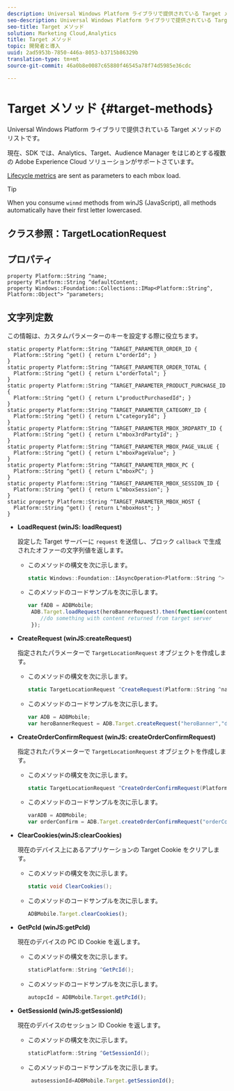 ```yaml
---
description: Universal Windows Platform ライブラリで提供されている Target メソッドのリストです。
seo-description: Universal Windows Platform ライブラリで提供されている Target メソッドのリストです。
seo-title: Target メソッド
solution: Marketing Cloud,Analytics
title: Target メソッド
topic: 開発者と導入
uuid: 2ad5953b-7850-446a-8053-b3715b86329b
translation-type: tm+mt
source-git-commit: 46a0b8e0087c65880f46545a78f74d5985e36cdc

---
```



# Target メソッド {#target-methods}

Universal Windows Platform ライブラリで提供されている Target メソッドのリストです。

現在、SDK では、Analytics、Target、Audience Manager をはじめとする複数の Adobe Experience Cloud ソリューションがサポートさています。

[Lifecycle metrics](/help/universal-windows/metrics.md) are sent as parameters to each mbox load.

>[!TIP]
>
>When you consume `winmd` methods from winJS (JavaScript), all methods automatically have their first letter lowercased.

## クラス参照：TargetLocationRequest

## プロパティ

```
property Platform::String ^name; 
property Platform::String ^defaultContent; 
property Windows::Foundation::Collections::IMap<Platform::String^, Platform::Object^> ^parameters;
```

## 文字列定数

この情報は、カスタムパラメーターのキーを設定する際に役立ちます。

```
static property Platform::String ^TARGET_PARAMETER_ORDER_ID { 
  Platform::String ^get() { return L"orderId"; } 
} 
static property Platform::String ^TARGET_PARAMETER_ORDER_TOTAL { 
  Platform::String ^get() { return L"orderTotal"; } 
} 
static property Platform::String ^TARGET_PARAMETER_PRODUCT_PURCHASE_ID { 
  Platform::String ^get() { return L"productPurchasedId"; } 
} 
static property Platform::String ^TARGET_PARAMETER_CATEGORY_ID { 
  Platform::String ^get() { return L"categoryId"; } 
} 
static property Platform::String ^TARGET_PARAMETER_MBOX_3RDPARTY_ID { 
  Platform::String ^get() { return L"mbox3rdPartyId"; } 
} 
static property Platform::String ^TARGET_PARAMETER_MBOX_PAGE_VALUE { 
  Platform::String ^get() { return L"mboxPageValue"; } 
} 
static property Platform::String ^TARGET_PARAMETER_MBOX_PC { 
  Platform::String ^get() { return L"mboxPC"; } 
} 
static property Platform::String ^TARGET_PARAMETER_MBOX_SESSION_ID { 
  Platform::String ^get() { return L"mboxSession"; } 
} 
static property Platform::String ^TARGET_PARAMETER_MBOX_HOST { 
  Platform::String ^get() { return L"mboxHost"; } 
}
```

* **LoadRequest (winJS: loadRequest)**

   設定した Target サーバーに `request` を送信し、ブロック `callback` で生成されたオファーの文字列値を返します。

   * このメソッドの構文を次に示します。

      ```csharp
      static Windows::Foundation::IAsyncOperation<Platform::String ^> ^LoadRequest(TargetLocationRequest ^request);
      ```

   * このメソッドのコードサンプルを次に示します。

      ```js
      var fADB = ADBMobile; 
       ADB.Target.loadRequest(heroBannerRequest).then(function(content){ 
          //do something with content returned from target server 
       });
      ```

* **CreateRequest (winJS:createRequest)**

   指定されたパラメーターで `TargetLocationRequest` オブジェクトを作成します。

   * このメソッドの構文を次に示します。

      ```csharp
      static TargetLocationRequest ^CreateRequest(Platform::String ^name, Platform::String ^defaultContent,Windows::Foundation::Collections::IMap<Platform::String^,Platform::Object^> ^parameters); 
      ```

   * このメソッドのコードサンプルを次に示します。

      ```js
      var ADB = ADBMobile;
      var heroBannerRequest = ADB.Target.createRequest("heroBanner","default.png", null); 
      ```

* **CreateOrder&#x200B;ConfirmRequest (winJS: createOrder&#x200B;ConfirmRequest)**

   指定されたパラメーターで `TargetLocationRequest` オブジェクトを作成します。

   * このメソッドの構文を次に示します。

      ```csharp
      static TargetLocationRequest ^CreateOrderConfirmRequest(Platform::String ^name, Platform::String ^orderId,Platform::String ^orderTotal,Platform::String ^productPurchasedId,Windows::Foundation::Collections::IMap<Platform::String^,Platform::Object^> ^parameters); 
      ```

   * このメソッドのコードサンプルを次に示します。

      ```js
      varADB = ADBMobile;
      var orderConfirm = ADB.Target.createOrderConfirmRequest("orderConfirm","order","47.88","3722",null);
      ```

* **ClearCookies(winJS:clearCookies)**

   現在のデバイス上にあるアプリケーションの Target Cookie をクリアします。

   * このメソッドの構文を次に示します。

      ```csharp
      static void ClearCookies();
      ```

   * このメソッドのコードサンプルを次に示します。

      ```js
      ADBMobile.Target.clearCookies();
      ```

* **GetPcId (winJS:getPcId)**

   現在のデバイスの PC ID Cookie を返します。

   * このメソッドの構文を次に示します。

      ```csharp
      staticPlatform::String ^GetPcId();
      ```

   * このメソッドのコードサンプルを次に示します。

      ```js
      autopcId = ADBMobile.Target.getPcId();
      ```

* **GetSessionId (winJS:getSessionId)**

   現在のデバイスのセッション ID Cookie を返します。

   * このメソッドの構文を次に示します。

      ```csharp
      staticPlatform::String ^GetSessionId();
      ```

   * このメソッドのコードサンプルを次に示します。

      ```js
       autosessionId=ADBMobile.Target.getSessionId(); 
      ```

